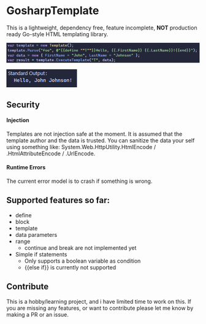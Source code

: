 # GosharpTemplate
This is a lightweight, dependency free, feature incomplete, **NOT** production ready Go-style HTML templating library.

![Example 1](img/usage_example.png)

![Result 1](img/usage_example_result.png)

## Security
#### Injection
Templates are not injection safe at the moment.
It is assumed that the template author and the data is trusted.
You can sanitize the data your self using something like:
System.Web.HttpUtility.HtmlEncode / .HtmlAttributeEncode / .UrlEncode.

#### Runtime Errors
The current error model is to crash if something is wrong.

## Supported features so far:
- define
- block
- template
- data parameters
- range
    - continue and break are not implemented yet
- Simple if statements 
    - Only supports a boolean variable as condition
    - {{else if}} is currently not supported

## Contribute
This is a hobby/learning project, and i have limited time to work on this.
If you are missing any features, or want to contribute please let me know by making a PR or an issue.